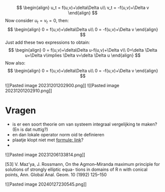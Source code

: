 $$
\begin{align}
u_t = f(u,v)+\delta\Delta u\\
v_t = -f(u,v)+\Delta v
\end{align}
$$
Now consider $u_t=v_t=0$, then:
$$
\begin{align}
0 = f(u,v)+\delta\Delta u\\
0 = -f(u,v)+\Delta v
\end{align}
$$
Just add these two expressions to obtain:
$$
\begin{align}
0 = f(u,v)+\delta\Delta u-f(u,v)+\Delta v\\
0=\delta \Delta u+\Delta v\implies \Delta v=\delta \Delta u
\end{align}
$$
Now also:
$$
\begin{align}
0 = f(u,v)+\delta\Delta u\\
0 = -f(u,v)+\Delta v
\end{align}
$$

![[Pasted image 20231201202900.png]]
![[Pasted image 20231201202910.png]]

# Vragen
- is er een soort theorie om van systeem integraal vergelijking te maken? (En is dat nuttig?)
- en dan lokale operator norm oid te definieren
- plaatje klopt niet met [formule: link](https://www.wolframalpha.com/input?i=ContourPlot%5Bu*v+-+%284*u%29%2F%28u+%2B+2%29+%3D+0%2C+%7Bu%2C+0%2C+10%7D%2C+%7Bv%2C+0%2C+10%7D%5D)? 
- 


![[Pasted image 20231206133814.png]]

[53] V. Maz’ya, J. Rossmann, On the Agmon–Miranda maximum principle for solutions of strongly elliptic equa-
tions in domains of R n with conical points, Ann. Global Anal. Geom. 10 (1992) 125–150



![[Pasted image 20240127230545.png]]